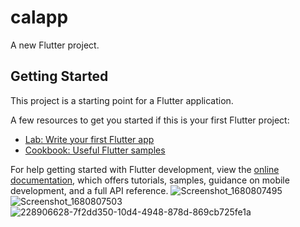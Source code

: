 # calapp

A new Flutter project.

## Getting Started

This project is a starting point for a Flutter application.

A few resources to get you started if this is your first Flutter project:

- [Lab: Write your first Flutter app](https://docs.flutter.dev/get-started/codelab)
- [Cookbook: Useful Flutter samples](https://docs.flutter.dev/cookbook)

For help getting started with Flutter development, view the
[online documentation](https://docs.flutter.dev/), which offers tutorials,
samples, guidance on mobile development, and a full API reference.
![Screenshot_1680807495](https://user-images.githubusercontent.com/122032759/230470475-c0ab69e6-471c-4d9d-96bf-a4ae6220de28.png)
![Screenshot_1680807503](https://user-images.githubusercontent.com/122032759/230470486-5a3d8d09-fdc7-475b-bba2-81a7f585f5e9.png)
![228906628-7f2dd350-10d4-4948-878d-869cb725fe1a](https://user-images.githubusercontent.com/122032759/230470495-c0a0b047-bd7a-401c-ae0f-d3338a0501fd.jpg)
